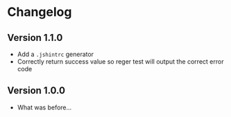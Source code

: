 # Changelog

## Version 1.1.0
* Add a `.jshintrc` generator
* Correctly return success value so reger test will output the correct error code

## Version 1.0.0
* What was before...
